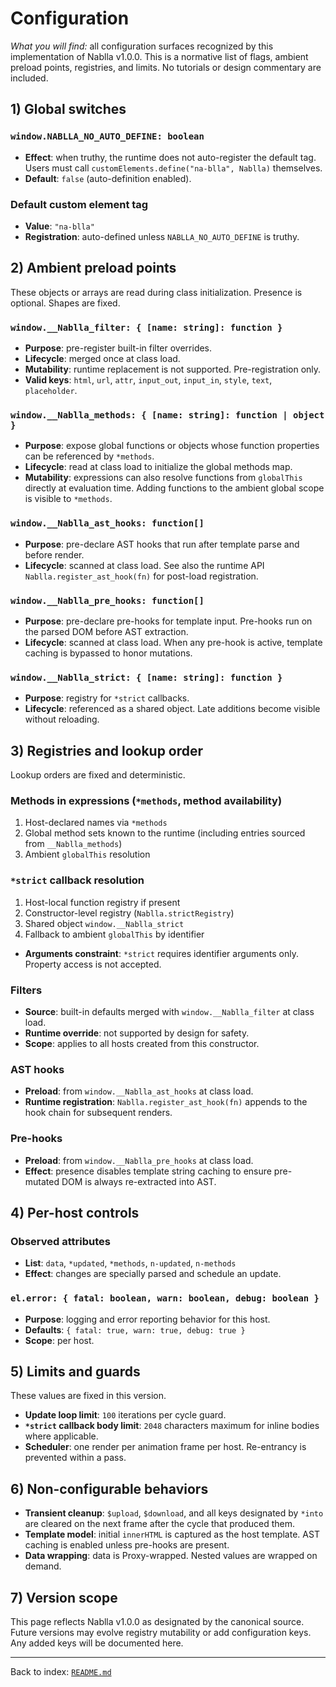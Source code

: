 # Configuration

_What you will find:_ all configuration surfaces recognized by this implementation of Nablla v1.0.0. This is a normative list of flags, ambient preload points, registries, and limits. No tutorials or design commentary are included.

## 1) Global switches

### `window.NABLLA_NO_AUTO_DEFINE: boolean`
- **Effect**: when truthy, the runtime does not auto-register the default tag. Users must call `customElements.define("na-blla", Nablla)` themselves.
- **Default**: `false` (auto-definition enabled).

### Default custom element tag
- **Value**: `"na-blla"`
- **Registration**: auto-defined unless `NABLLA_NO_AUTO_DEFINE` is truthy.

## 2) Ambient preload points

These objects or arrays are read during class initialization. Presence is optional. Shapes are fixed.

### `window.__Nablla_filter: { [name: string]: function }`
- **Purpose**: pre-register built-in filter overrides.
- **Lifecycle**: merged once at class load.
- **Mutability**: runtime replacement is not supported. Pre-registration only.
- **Valid keys**: `html`, `url`, `attr`, `input_out`, `input_in`, `style`, `text`, `placeholder`.

### `window.__Nablla_methods: { [name: string]: function | object }`
- **Purpose**: expose global functions or objects whose function properties can be referenced by `*methods`.
- **Lifecycle**: read at class load to initialize the global methods map.
- **Mutability**: expressions can also resolve functions from `globalThis` directly at evaluation time. Adding functions to the ambient global scope is visible to `*methods`.

### `window.__Nablla_ast_hooks: function[]`
- **Purpose**: pre-declare AST hooks that run after template parse and before render.
- **Lifecycle**: scanned at class load. See also the runtime API `Nablla.register_ast_hook(fn)` for post-load registration.

### `window.__Nablla_pre_hooks: function[]`
- **Purpose**: pre-declare pre-hooks for template input. Pre-hooks run on the parsed DOM before AST extraction.
- **Lifecycle**: scanned at class load. When any pre-hook is active, template caching is bypassed to honor mutations.

### `window.__Nablla_strict: { [name: string]: function }`
- **Purpose**: registry for `*strict` callbacks.
- **Lifecycle**: referenced as a shared object. Late additions become visible without reloading.

## 3) Registries and lookup order

Lookup orders are fixed and deterministic.

### Methods in expressions (`*methods`, method availability)
1. Host-declared names via `*methods`
2. Global method sets known to the runtime (including entries sourced from `__Nablla_methods`)
3. Ambient `globalThis` resolution

### `*strict` callback resolution
1. Host-local function registry if present
2. Constructor-level registry (`Nablla.strictRegistry`)
3. Shared object `window.__Nablla_strict`
4. Fallback to ambient `globalThis` by identifier
- **Arguments constraint**: `*strict` requires identifier arguments only. Property access is not accepted.

### Filters
- **Source**: built-in defaults merged with `window.__Nablla_filter` at class load.
- **Runtime override**: not supported by design for safety.
- **Scope**: applies to all hosts created from this constructor.

### AST hooks
- **Preload**: from `window.__Nablla_ast_hooks` at class load.
- **Runtime registration**: `Nablla.register_ast_hook(fn)` appends to the hook chain for subsequent renders.

### Pre-hooks
- **Preload**: from `window.__Nablla_pre_hooks` at class load.
- **Effect**: presence disables template string caching to ensure pre-mutated DOM is always re-extracted into AST.

## 4) Per-host controls

### Observed attributes
- **List**: `data`, `*updated`, `*methods`, `n-updated`, `n-methods`
- **Effect**: changes are specially parsed and schedule an update.

### `el.error: { fatal: boolean, warn: boolean, debug: boolean }`
- **Purpose**: logging and error reporting behavior for this host.
- **Defaults**: `{ fatal: true, warn: true, debug: true }`
- **Scope**: per host.

## 5) Limits and guards

These values are fixed in this version.

- **Update loop limit**: `100` iterations per cycle guard.
- **`*strict` callback body limit**: `2048` characters maximum for inline bodies where applicable.
- **Scheduler**: one render per animation frame per host. Re-entrancy is prevented within a pass.

## 6) Non-configurable behaviors

- **Transient cleanup**: `$upload`, `$download`, and all keys designated by `*into` are cleared on the next frame after the cycle that produced them.
- **Template model**: initial `innerHTML` is captured as the host template. AST caching is enabled unless pre-hooks are present.
- **Data wrapping**: data is Proxy-wrapped. Nested values are wrapped on demand.

## 7) Version scope

This page reflects Nablla v1.0.0 as designated by the canonical source. Future versions may evolve registry mutability or add configuration keys. Any added keys will be documented here.

---
Back to index: [`README.md`](./README.md)
